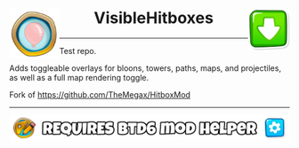 ﻿<h1 align="center">
  <a href="https://github.com/iXendeRouS/VisibleHitboxesTest/releases/latest/download/VisibleHitboxes.dll">
    <img align="left" alt="Icon" height="90" src="Icon.png">
    <img align="right" alt="Download" height="75" src="https://raw.githubusercontent.com/gurrenm3/BTD-Mod-Helper/master/BloonsTD6%20Mod%20Helper/Resources/DownloadBtn.png">
  </a>
  VisibleHitboxes
</h1>

---

Test repo.

Adds toggleable overlays for bloons, towers, paths, maps, and projectiles, as well as a full map rendering toggle.

Fork of https://github.com/TheMegax/HitboxMod

---

[![Requires BTD6 Mod Helper](https://raw.githubusercontent.com/gurrenm3/BTD-Mod-Helper/master/banner.png)](https://github.com/gurrenm3/BTD-Mod-Helper#readme)
